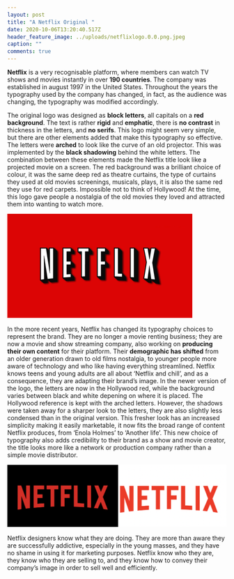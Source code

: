 ```yaml
---
layout: post
title: "A Netflix Original "
date: 2020-10-06T13:20:40.517Z
header_feature_image: ../uploads/netflixlogo.0.0.png.jpeg
caption: ""
comments: true
---
```

**Netflix** is a very recognisable platform, where members can watch TV shows and movies instantly in over **190 countries**. The company was established in august 1997 in the United States. Throughout the years the typography used by the company has changed, in fact, as the audience was changing, the typography was modified accordingly.

The original logo was designed as **block letters**, all capitals on a **red background**. The text is rather **rigid** and **emphatic**, there is **no contrast** in thickness in the letters, and **no serifs**. This logo might seem very simple, but there are other elements added that make this typography so effective. The letters were **arched** to look like the curve of an old projector. This was implemented by the **black shadowing** behind the white letters. The combination between these elements made the Netflix title look like a projected movie on a screen. The red background was a brilliant choice of colour, it was the same deep red as theatre curtains, the type of curtains they used at old movies screenings, musicals, plays, it is also the same red they use for red carpets. Impossible not to think of Hollywood! At the time, this logo gave people a nostalgia of the old movies they loved and attracted them into wanting to watch more.

![Original Netflix Typography](../uploads/8742368.png "Original Netflix Typography")

In the more recent years, Netflix has changed its typography choices to represent the brand. They are no longer a movie renting business; they are now a movie and show streaming company, also working on **producing their own content** for their platform. Their **demographic has shifted** from an older generation drawn to old films nostalgia, to younger people more aware of technology and who like having everything streamlined. Netflix knows teens and young adults are all about ‘Netflix and chill’, and as a consequence, they are adapting their brand’s image. In the newer version of the logo, the letters are now in the Hollywood red, while the background varies between black and white depening on where it is placed. The Hollywood reference is kept with the arched letters. However, the shadows were taken away for a sharper look to the letters, they are also slightly less condensed than in the original version. This fresher look has an increased simplicity making it easily marketable, it now fits the broad range of content Netflix produces, from ‘Enola Holmes’ to ‘Another life’. This new choice of typography also adds credibility to their brand as a show and movie creator, the title looks more like a network or production company rather than a simple movie distributor.

![Newer Netflix Typography](../uploads/screenshot-2020-10-06-at-17.06.56.png "Newer Netflix Typography")

Netflix designers know what they are doing. They are more than aware they are successfully addictive, especially in the young masses, and they have no shame in using it for marketing purposes. Netflix know who they are, they know who they are selling to, and they know how to convey their company’s image in order to sell well and efficiently.